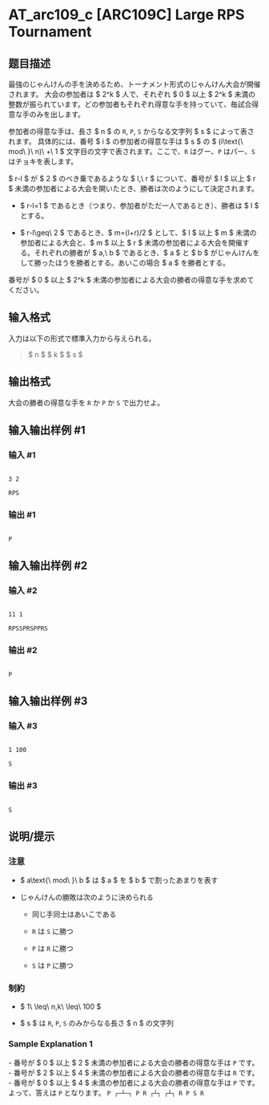 # AT_arc109_c [ARC109C] Large RPS Tournament

## 题目描述

[problemUrl]: https://atcoder.jp/contests/arc109/tasks/arc109_c

最強のじゃんけんの手を決めるため、トーナメント形式のじゃんけん大会が開催されます。 大会の参加者は $ 2^k $ 人で、それぞれ $ 0 $ 以上 $ 2^k $ 未満の整数が振られています。どの参加者もそれぞれ得意な手を持っていて、毎試合得意な手のみを出します。

参加者の得意な手は、長さ $ n $ の `R`, `P`, `S` からなる文字列 $ s $ によって表されます。 具体的には、番号 $ i $ の参加者の得意な手は $ s $ の $ (i\text{\ mod\ }\ n)\ +\ 1 $ 文字目の文字で表されます。ここで、`R` はグー、`P` はパー、`S` はチョキを表します。

$ r-l $ が $ 2 $ のべき乗であるような $ l,\ r $ について、番号が $ l $ 以上 $ r $ 未満の参加者による大会を開いたとき、勝者は次のようにして決定されます。

- $ r-l=1 $ であるとき（つまり、参加者がただ一人であるとき）、勝者は $ l $ とする。
- $ r-l\geq\ 2 $ であるとき、$ m=(l+r)/2 $ として、$ l $ 以上 $ m $ 未満の参加者による大会と、$ m $ 以上 $ r $ 未満の参加者による大会を開催する。それぞれの勝者が $ a,\ b $ であるとき、$ a $ と $ b $ がじゃんけんをして勝ったほうを勝者とする。あいこの場合 $ a $ を勝者とする。

番号が $ 0 $ 以上 $ 2^k $ 未満の参加者による大会の勝者の得意な手を求めてください。

## 输入格式

入力は以下の形式で標準入力から与えられる。

> $ n $ $ k $ $ s $

## 输出格式

大会の勝者の得意な手を `R` か `P` か `S` で出力せよ。

## 输入输出样例 #1

### 输入 #1

```
3 2
RPS
```

### 输出 #1

```
P
```

## 输入输出样例 #2

### 输入 #2

```
11 1
RPSSPRSPPRS
```

### 输出 #2

```
P
```

## 输入输出样例 #3

### 输入 #3

```
1 100
S
```

### 输出 #3

```
S
```

## 说明/提示

### 注意

- $ a\text{\ mod\ }\ b $ は $ a $ を $ b $ で割ったあまりを表す
- じゃんけんの勝敗は次のように決められる
  - 同じ手同士はあいこである
  - `R` は `S` に勝つ
  - `P` は `R` に勝つ
  - `S` は `P` に勝つ

### 制約

- $ 1\ \leq\ n,k\ \leq\ 100 $
- $ s $ は `R`, `P`, `S` のみからなる長さ $ n $ の文字列

### Sample Explanation 1

\- 番号が $ 0 $ 以上 $ 2 $ 未満の参加者による大会の勝者の得意な手は `P` です。 - 番号が $ 2 $ 以上 $ 4 $ 未満の参加者による大会の勝者の得意な手は `R` です。 - 番号が $ 0 $ 以上 $ 4 $ 未満の参加者による大会の勝者の得意な手は `P` です。 よって、答えは `P` となります。 ``` P ┌─┴─┐ P R ┌┴┐ ┌┴┐ R P S R ```